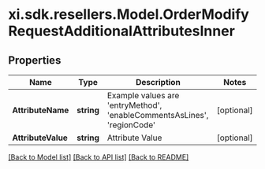 # xi.sdk.resellers.Model.OrderModifyRequestAdditionalAttributesInner

## Properties

Name | Type | Description | Notes
------------ | ------------- | ------------- | -------------
**AttributeName** | **string** | Example values are &#39;entryMethod&#39;, &#39;enableCommentsAsLines&#39;, &#39;regionCode&#39; | [optional] 
**AttributeValue** | **string** | Attribute Value | [optional] 

[[Back to Model list]](../README.md#documentation-for-models) [[Back to API list]](../README.md#documentation-for-api-endpoints) [[Back to README]](../README.md)


